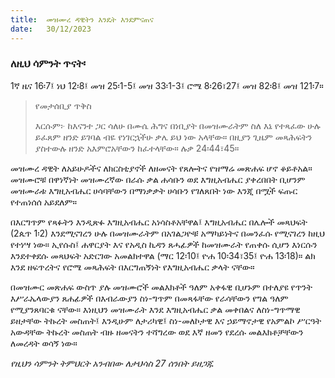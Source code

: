 ```yaml
---
title:  መዝሙረ ዳዊትን እንዴት እንደምናጠና
date:   30/12/2023
---
```


### ለዚህ ሳምንት ጥናት፡
1ኛ ዜና 16፡7፤ ነህ 12፡8፤ መዝ 25፡1-5፤ መዝ 33፡1-3፤ ሮሜ 8፡26፣27፤ መዝ 82፡8፤ መዝ 121፡7።

> <p>የመታሰቢያ ጥቅስ</p>
> እርሱም፦ ከእናንተ ጋር ሳለሁ በሙሴ ሕግና በነቢያት በመዝሙራትም ስለ እኔ የተጻፈው ሁሉ ይፈጸም ዘንድ ይገባል ብዬ የነገርኋችሁ ቃሌ ይህ ነው አላቸው። በዚያን ጊዜም መጻሕፍትን ያስተውሉ ዘንድ አእምሮአቸውን ከፈተላቸው። ሉቃ 24፡44፣45።

መዝሙረ ዳዊት ለአይሁዶችና ለክርስቲያኖች ለዘመናት የጸሎትና የዝማሬ መጽሐፍ ሆኖ ቆይቶአል። መዝሙሮቹ በዋነኛነት መዝሙረኛው በራሱ ቃል ሐሳቡን ወደ እግዚአብሔር ያቀረበበት ቢሆንም መዝሙራቱ እግዚአብሔር ሀሳባቸውን በማነቃቃት ሀሳቡን የገለጸበት ነው እንጂ በሟች ፍጡር የተጠነሰሰ አይደለም።

በእርግጥም የጻፉትን እንዲጽፉ እግዚአብሔር አነሳስቶአቸዋል፤ እግዚአብሔር በሌሎች መጻህፍት (2ጴጥ 1፡2) እንደሚናገረን ሁሉ በመዝሙራትም በአገልጋዮቹ አማካይነትና በመንፈሱ የሚናገረን ከዚህ የተነሣ ነው። ኢየሱስ፤ ሐዋርያት እና የአዲስ ኪዳን ጸሓፊዎች ከመዝሙራት የጠቀሱ ሲሆን እነርሱን እንደተቀደሱ መጻህፍት አድርገው አመልክተዋል (ማር 12፡10፤ ዮሐ 10፡34፣35፤ ዮሐ 13፡18)። ልክ እንደ ዘፍጥረትና የሮሜ መጻሕፍት በእርግጠኝነት የእግዚአብሔር ቃላት ናቸው።

በመዝሙር መጽሐፍ ውስጥ ያሉ መዝሙሮች መልእክቶች ዓለም አቀፋዊ ቢሆኑም በተለያዩ የጥንት እሥራኤላውያን ጸሐፊዎች በእብራውያን ስነ-ግጥም በመጻፋቸው የራሳቸውን የግል ዓለም የሚያንጸባርቁ ናቸው። እነዚህን መዝሙራት እንደ እግዚአብሔር ቃል መቀበልና ለስነ-ግጥማዊ ይዘታቸው ትኩረት መስጠት፤ እንዲሁም ለታሪካዊ፤ ስነ-መለኮታዊ እና ኃይማኖታዊ የአምልኮ ሥርዓት አውዳቸው ትኩረት መስጠት ብዙ ዘመናትን ተሻግረው ወደ እኛ ዘመን የደረሱ መልእክቶቻቸውን ለመረዳት ወሳኝ ነው።

_የዚህን ሳምንት ትምህርት አንብበው ለታህሳስ 27 ሰንበት ይዘጋጁ_